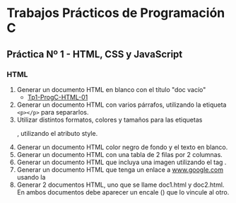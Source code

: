 # Trabajos Prácticos de Programación C
## Práctica Nº 1 - HTML, CSS y JavaScript
### HTML

1. Generar un documento HTML en blanco con el título "doc vacío"
    * [Tp1-ProgC-HTML-01](http://progc.epizy.com/Tp1-ProgC/Tp1-ProgC-HTML-01/doc1.html)
2. Generar un documento HTML con varios párrafos, utilizando la etiqueta `<p></p>` para separarlos.
3. Utilizar distintos formatos, colores y tamaños para las etiquetas <p>, utilizando el atributo style.
4. Generar un documento HTML color negro de fondo y el texto en blanco.
5. Generar un documento HTML con una tabla de 2 filas por 2 columnas.
6. Generar un documento HTML que incluya una imagen utilizando el tag <img>.
7. Generar un documento HTML que tenga un enlace a www.google.com usando la <a></a>
8. Generar 2 documentos HTML, uno que se llame doc1.html y doc2.html. En ambos documentos debe aparecer un encale (<a></a>) que lo vincule al otro.

